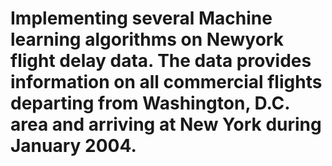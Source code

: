 # Implementing several Machine learning algorithms on Newyork flight delay data. The data provides information on all commercial flights departing from Washington, D.C. area and arriving at New York during January 2004. 

